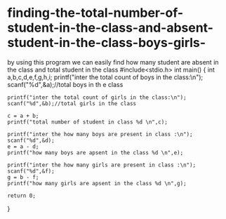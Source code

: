 # finding-the-total-number-of-student-in-the-class-and-absent-student-in-the-class-boys-girls-
by using this program we can easily find  how many student are absent in the class and total student  in the class 
#include<stdio.h>
int main()
{
	int a,b,c,d,e,f,g,h,i;
	printf("inter the total count of boys in the class:\n");
	scanf("%d",&a);//total boys in th e class
   
	printf("inter the total count of girls in the class:\n");
	scanf("%d",&b);//total girls in the class
    
	c = a + b;
	printf("total number of student in class %d \n",c);
    
	printf("inter the how many boys are present in class :\n");
	scanf("%d",&d);
	e = a - d;
	printf("how many boys are apsent in the class %d \n",e);
    
	printf("inter the how many girls are present in class :\n");
	scanf("%d",&f);
	g = b - f;
	printf("how many girls are apsent in the class %d \n",g);
	
	return 0;
}
